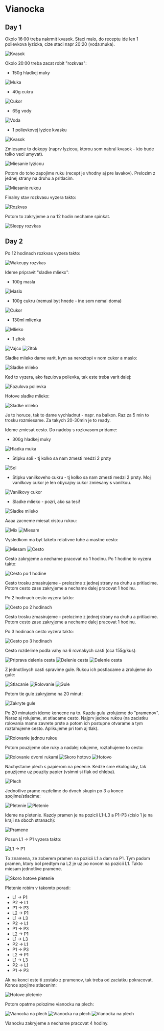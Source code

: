 # Vianocka

## Day 1

Okolo 16:00 treba nakrmit kvasok. Staci malo, do receptu ide len 1 polievkova lyzicka, cize staci napr 20:20 (voda:muka).

![Kvasok](vianocka_1.jpg)

Okolo 20:00 treba zacat robit "rozkvas":

* 150g hladkej muky

![Muka](vianocka_2.jpg)

* 40g cukru

![Cukor](vianocka_3.jpg)

* 65g vody

![Voda](vianocka_4.jpg)

* 1 polievkovej lyzice kvasku

![Kvasok](vianocka_5.jpg)

Zmiesame to dokopy (naprv lyzicou, ktorou som nabral kvasok - kto bude tolko veci umyvat).

![Miesanie lyzicou](vianocka_6.jpg)

Potom do toho zapojime ruku (recept je vhodny aj pre lavakov). Prelozim z jednej strany na druhu a pritlacim.

![Miesanie rukou](vianocka_7.jpg)

Finalny stav rozkvasu vyzera takto:

![Rozkvas](vianocka_8.jpg)

Potom to zakryjeme a na 12 hodin nechame spinkat.

![Sleepy rozvkas](vianocka_9.jpg)

## Day 2

Po 12 hodinach rozkvas vyzera takto:

![Wakeupy rozvkas](vianocka_10.jpg)

Ideme pripravit "sladke mlieko":

* 100g masla

![Maslo](vianocka_11.jpg)

* 100g cukru (nemusi byt hnede - ine som nemal doma)

![Cukor](vianocka_12.jpg)

* 130ml mlienka

![Mlieko](vianocka_13.jpg)

* 1 zltok

![Vajco](vianocka_14.jpg)
![Zltok](vianocka_15.jpg)

Sladke mlieko dame varit, kym sa neroztopi v nom cukor a maslo:

![Sladke mlieko](vianocka_16.jpg)

Ked to vyzera, ako fazulova polievka, tak este treba varit dalej:

![Fazulova polievka](vianocka_17.jpg)

Hotove sladke mlieko:

![Sladke mlieko](vianocka_18.jpg)

Je to horuce, tak to dame vychladnut - napr. na balkon. Raz za 5 min to trosku rozmiesame. Za takych 20-30min je to ready.

Ideme zmiesat cesto. Do nadoby s rozkvasom pridame:

* 300g hladkej muky

![Hladka muka](vianocka_19.jpg)

* Stipku soli - tj kolko sa nam zmesti medzi 2 prsty

![Sol](vianocka_20.jpg)

* Stipku vanilkoveho cukru - tj kolko sa nam zmesti medzi 2 prsty. Moj vanilkovy cukor je len obycajny cukor zmiesany s vanilkou.

![Vanilkovy cukor](vianocka_21.jpg)

* Sladke mlieko - pozri, ako sa tesi!

![Sladke mlieko](vianocka_22.jpg)

Aaaa zacneme miesat cistou rukou:

![Mix](vianocka_23.jpg)
![Miesam](vianocka_24.jpg)

Vysledkom ma byt taketo relativne tuhe a mastne cesto:

![Miesam](vianocka_25.jpg)
![Cesto](vianocka_26.jpg)

Cesto zakryjeme a nechame pracovat na 1 hodinu. Po 1 hodine to vyzera takto:

![Cesto po 1 hodine](vianocka_27.jpg)

Cesto trosku zmasirujeme - prelozime z jednej strany na druhu a pritlacime. Potom cesto zase zakryjeme a nechame dalej pracovat 1 hodinu.

Po 2 hodinach cesto vyzera takto:

![Cesto po 2 hodinach](vianocka_28.jpg)

Cesto trosku zmasirujeme - prelozime z jednej strany na druhu a pritlacime. Potom cesto zase zakryjeme a nechame dalej pracovat 1 hodinu.

Po 3 hodinach cesto vyzera takto:

![Cesto po 3 hodinach](vianocka_29.jpg)

Cesto rozdelime podla vahy na 6 rovnakych casti (cca 155g/kus):

![Priprava delenia cesta](vianocka_30.jpg)
![Delenie cesta](vianocka_31.jpg)
![Delenie cesta](vianocka_34.jpg)

Z jednotlivych casti spravime gule. Rukou ich postlacame a zrolujeme do gule:

![Stlacanie](vianocka_35.jpg)
![Rolovanie](vianocka_36.jpg)
![Gule](vianocka_37.jpg)

Potom tie gule zakryjeme na 20 minut:

![Zakryte gule](vianocka_38.jpg)

Po 20 minutach ideme konecne na to. Kazdu gulu zrolujeme do "pramenov". Naraz aj rolujeme, at stlacame cesto. Najprv jednou rukou (na zaciatku rolovania mame zavrete prste a potom ich postupne otvarame a tym roztahujeme cesto. Aplikujeme pri tom aj tlak).

![Rolovanie jednou rukou](vianocka_39.jpg)

Potom pouzijeme obe ruky a nadalej rolujeme, roztahujeme to cesto:

![Rolovanie dvomi rukami](vianocka_40.jpg)
![Skoro hotovo](vianocka_41.jpg)
![Hotovo](vianocka_42.jpg)

Nachystame plech s papierom na pecenie. Kedze sme ekologicky, tak pouzijeme uz pouzity papier (vsimni si flak od chleba).

![Plech](vianocka_43.jpg)

Jednotlive prame rozdelime do dvoch skupin po 3 a konce spojime/stlacime:

![Pletenie](vianocka_44.jpg)
![Pletenie](vianocka_45.jpg)

Ideme na pletenie. Kazdy pramen je na pozicii L1-L3 a P1-P3 (cislo 1 je na kraji na oboch stranach):

![Pramene](vianocka_pramene.jpg)

Posun L1 -> P1 vyzera takto:

![L1 -> P1](vianocka_46.jpg)

To znamena, ze zoberem pramen na pozicii L1 a dam na P1. Tym padom pramen, ktory bol predtym na L2 je uz po novom na pozicii L1. Takto miesam jednotlive pramene.

![Skoro hotove pletenie](vianocka_47.jpg)

Pletenie robim v takomto poradi:

* L1 -> P1
* P2 -> L1
* P1 -> P3
* L2 -> P1
* L1 -> L3
* P2 -> L1
* P1 -> P3
* L2 -> P1
* L1 -> L3
* P2 -> L1
* P1 -> P3
* L2 -> P1
* L1 -> L3
* P2 -> L1
* P1 -> P3

Ak na konci este ti zostalo z pramenov, tak treba od zaciatku pokracovat. Konce spojime stlacenim:

![Hotove pletenie](vianocka_48.jpg)

Potom opatrne polozime vianocku na plech:

![Vianocka na plech](vianocka_49.jpg)
![Vianocka na plech](vianocka_50.jpg)
![Vianocka na plech](vianocka_51.jpg)

Vianocku zakryjeme a nechame pracovat 4 hodiny.
